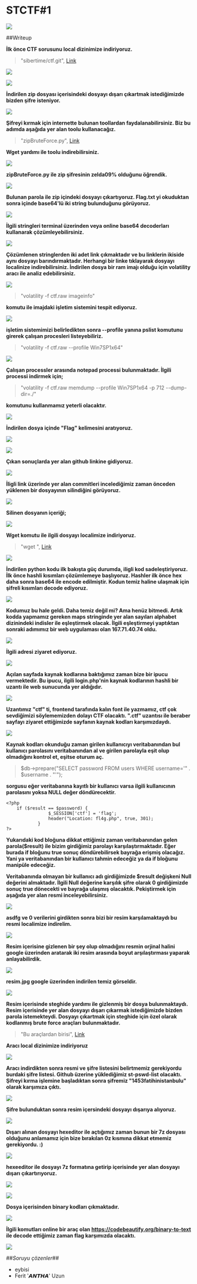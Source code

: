 # STCTF#1

![](https://raw.githubusercontent.com/sibertime/sibertime-vulnerable-web-application/master/img/readme/logo.png)

##Writeup

**İlk önce CTF sorusunu local dizinimize indiriyoruz.**
> "sibertime/ctf.git", [Link](https://github.com/sibertime/ctf.git)

![](https://raw.githubusercontent.com/sibertime/ctf/master/writeup/images/1.png)

![](https://raw.githubusercontent.com/sibertime/ctf/master/writeup/images/2.png)

**İndirilen zip dosyası içerisindeki dosyayı dışarı çıkartmak istediğimizde bizden şifre isteniyor.**

![](https://raw.githubusercontent.com/sibertime/ctf/master/writeup/images/3.png)

**Şifreyi kırmak için internette bulunan toollardan faydalanabilirsiniz. Biz bu adımda aşağıda yer alan toolu kullanacağız.**
> "zipBruteForce.py", [Link](https://github.com/ferhatcil/tool-s/blob/master/zipBruteForce.py)

**Wget yardımı ile toolu indirebilirsiniz.**

![](https://raw.githubusercontent.com/sibertime/ctf/master/writeup/images/4.png)

**zipBruteForce.py ile zip şifresinin zelda09% olduğunu öğrendik.**

![](https://raw.githubusercontent.com/sibertime/ctf/master/writeup/images/5.png)

**Bulunan parola ile zip içindeki dosyayı çıkartıyoruz. Flag.txt yi okuduktan sonra içinde base64'lü iki string bulunduğunu görüyoruz.**

![](https://raw.githubusercontent.com/sibertime/ctf/master/writeup/images/6.png)

**İlgili stringleri terminal üzerinden veya online base64 decoderları kullanarak çözümleyebilirsiniz.**

![](https://raw.githubusercontent.com/sibertime/ctf/master/writeup/images/7.png)

**Çözümlenen stringlerden iki adet link çıkmaktadır ve bu linklerin ikiside aynı dosyayı barındırmaktadır. Herhangi bir linke tıklayarak dosyayı localinize indirebilirsiniz. İndirilen dosya bir ram imajı olduğu için volatility aracı ile analiz edebilirsiniz.**

![](https://raw.githubusercontent.com/sibertime/ctf/master/writeup/images/8.png)

> "volatility -f ctf.raw imageinfo"

**komutu ile imajdaki işletim sistemini tespit ediyoruz.**

![](https://raw.githubusercontent.com/sibertime/ctf/master/writeup/images/9.png)

**işletim sistemimizi belirledikten sonra --profile yanına pslist komutunu girerek çalışan procesleri listeyebiliriz.**
> "volatility -f ctf.raw --profile Win7SP1x64"

![](https://raw.githubusercontent.com/sibertime/ctf/master/writeup/images/10.png)

**Çalışan processler arasında notepad processi bulunmaktadır. İlgili processi indirmek için;**
> "volatility -f ctf.raw memdump --profile Win7SP1x64 -p 712 --dump-dir=./"

**komutunu kullanmamız yeterli olacaktır.**

![](https://raw.githubusercontent.com/sibertime/ctf/master/writeup/images/11.png)

**İndirilen dosya içinde "Flag" kelimesini aratıyoruz.**

![](https://raw.githubusercontent.com/sibertime/ctf/master/writeup/images/12.png)

![](https://raw.githubusercontent.com/sibertime/ctf/master/writeup/images/13.png)

**Çıkan sonuçlarda yer alan github linkine gidiyoruz.**

![](https://raw.githubusercontent.com/sibertime/ctf/master/writeup/images/14.png)

**İligli link üzerinde yer alan commitleri incelediğimiz zaman önceden yüklenen bir dosyayının silindiğini görüyoruz.**

![](https://raw.githubusercontent.com/sibertime/ctf/master/writeup/images/15.png)

**Silinen dosyanın içeriği;**

![](https://raw.githubusercontent.com/sibertime/ctf/master/writeup/images/17.png)

**Wget komutu ile ilgili dosyayı localimize indiriyoruz.**
> "wget ", [Link](https://raw.githubusercontent.com/ferh4t/F41DD86F46084ACF4CB1A77087C93D1F19737A5B185269EF0D1A4E9A93A9A94CA559051C3035B3789ED3F86B0813919E294B/324151f3cb2ab4c930c57aca7e929d736074c723/test.py)

![](https://raw.githubusercontent.com/sibertime/ctf/master/writeup/images/18.png)

**İndirilen python kodu ilk bakışta güç durumda, iligli kod  sadeleştiriyoruz.**
**İlk önce hashli kısımları çözümlemeye başlıyoruz. Hashler ilk önce hex daha sonra base64 ile encode edilmiştir. Kodun temiz haline ulaşmak için şifreli kısımları decode ediyoruz.**

![](https://raw.githubusercontent.com/sibertime/ctf/master/writeup/images/19.png)

**Kodumuz bu hale geldi. Daha temiz değil mi? Ama henüz bitmedi. Artık kodda yapmamız gereken maps stringinde yer alan sayıları alphabet dizinindeki indisler ile eşleştirmek olacak. İlgili eşleştirmeyi yaptıktan sonraki adımımız bir web uygulaması olan 167.71.40.74 oldu.**

![](https://raw.githubusercontent.com/sibertime/ctf/master/writeup/images/21.png)

**İlgili adresi ziyaret ediyoruz.**

![](https://raw.githubusercontent.com/sibertime/ctf/master/writeup/images/22.png)

**Açılan sayfada kaynak kodlarına baktığımız zaman bize bir ipucu vermektedir. Bu ipucu, ilgili login.php'nin kaynak kodlarının hashli bir uzantı ile web sunucunda yer aldığıdır.**

![](https://raw.githubusercontent.com/sibertime/ctf/master/writeup/images/23.png)

**Uzantımız "ctf" ti, frontend tarafında kalın font ile yazmamız, ctf çok sevdiğimizi söylememizden dolayı CTF olacaktı. ".ctf" uzantısı ile beraber sayfayı ziyaret ettiğimizde sayfanın kaynak kodları karşımızdaydı.**

![](https://raw.githubusercontent.com/sibertime/ctf/master/writeup/images/24.png)

**Kaynak kodları okunduğu zaman girilen kullanıcıyı veritabanından bul kullanıcı parolasını veritabanından al ve girilen parolayla eşit olup olmadığını kontrol et, eşitse oturum aç.**

> $db->prepare("SELECT password FROM users WHERE username='" . $username . "'");

**sorgusu eğer veritabanına kayıtlı bir kullanıcı varsa ilgili kullanıcının parolasını yoksa NULL değer döndürecektir.**

	<?php
        if ($result == $password) {
                    $_SESSION['ctf'] = 'flag';
                    header("Location: fl4g.php", true, 301);
                }
	?>

**Yukarıdaki kod bloğuna dikkat ettiğimiz zaman veritabanından gelen parola($result) ile bizim girdiğimiz parolayı karşılaştırmaktadır. Eğer burada if bloğunu true sonuç döndürebilirsek bayrağa erişmiş olacağız. Yani ya veritabanından bir kullanıcı tahmin edeceğiz ya da if bloğunu manipüle edeceğiz.**

**Veritabanında olmayan bir kullanıcı adı girdiğimizde $result değişkeni Null değerini almaktadır. İlgili Null değerine karşılık şifre olarak 0 girdiğimizde sonuç true dönecekti ve bayrağa ulaşmış olacaktık. Pekiştirmek için aşağıda yer alan resmi inceleyebilirsiniz.**

![](https://raw.githubusercontent.com/sibertime/ctf/master/writeup/images/25.png)

**asdfg ve 0 verilerini girdikten sonra bizi bir resim karşılamaktaydı bu resmi localimize indirelim.**

![](https://raw.githubusercontent.com/sibertime/ctf/master/writeup/images/26.gif)

**Resim içerisine gizlenen bir şey olup olmadığını resmin orjinal halini google üzerinden aratarak iki resim arasında boyut arşılaştırması yaparak anlayabilirdik.**

![](https://raw.githubusercontent.com/sibertime/ctf/master/writeup/images/27.png)

**resim.jpg google üzerinden indirilen temiz görseldir.**

![](https://raw.githubusercontent.com/sibertime/ctf/master/writeup/images/28.png)

**Resim içerisinde steghide yardımı ile gizlenmiş bir dosya bulunmaktaydı. Resim içerisinde yer alan dosyayı dışarı çıkarmak istediğimizde bizden parola istemekteydi. Dosyayı çıkartmak için steghide için özel olarak kodlanmış brute force araçları bulunmaktadır.**

> "Bu araçlardan birisi", [Link](https://github.com/Va5c0/Steghide-Brute-Force-Tool)

**Aracı local dizinimize indiriyoruz**

![](https://raw.githubusercontent.com/sibertime/ctf/master/writeup/images/29.png)

**Aracı indirdikten sonra resmi ve şifre listesini belirtmemiz gerekiyordu burdaki şifre listesi. Github üzerine yüklediğimiz st-pswd-list olacaktı. Şifreyi kırma işlemine başladıktan sonra şifremiz "1453fatihinistanbulu" olarak karşımıza çıktı.**

![](https://raw.githubusercontent.com/sibertime/ctf/master/writeup/images/30.png)

**Şifre bulunduktan sonra resim içersindeki dosyayı dışarıya alıyoruz.**

![](https://raw.githubusercontent.com/sibertime/ctf/master/writeup/images/31.png)

**Dışarı alınan dosyayı hexeditor ile açtığımız zaman bunun bir 7z dosyası olduğunu anlamamız için bize bırakılan 0z kısmına dikkat etmemiz gerekiyordu. :)**

![](https://raw.githubusercontent.com/sibertime/ctf/master/writeup/images/32.png)

**hexeeditor ile dosyayı 7z formatına getirip içerisinde yer alan dosyayı dışarı çıkartırıyoruz.**

![](https://raw.githubusercontent.com/sibertime/ctf/master/writeup/images/33.png)

![](https://raw.githubusercontent.com/sibertime/ctf/master/writeup/images/34.png)

**Dosya içerisinden binary kodları çıkmaktadır.**

![](https://raw.githubusercontent.com/sibertime/ctf/master/writeup/images/35.png)

**İlgili komutları online bir araç olan https://codebeautify.org/binary-to-text ile decode ettiğimiz zaman flag karşımızda olacaktı.**

![](https://raw.githubusercontent.com/sibertime/ctf/master/writeup/images/36.png)

##*Soruyu çözenler*##
- eybisi
- Ferit '𝘼𝙉𝙏𝙃𝘼' Uzun
